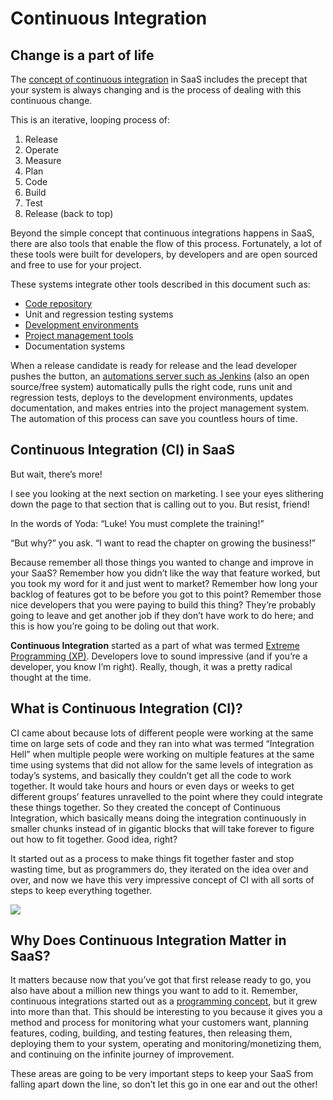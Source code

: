 # Continuous Integration

## Change is a part of life

The [concept of continuous integration](https://en.wikipedia.org/wiki/Continuous_integration) in SaaS includes the precept that your system is always changing and is the process of dealing with this continuous change. 

This is an iterative, looping process of:

1. Release
2. Operate
3. Measure
4. Plan
5. Code
6. Build
7. Test
8. Release \(back to top\)

Beyond the simple concept that continuous integrations happens in SaaS, there are also tools that enable the flow of this process. Fortunately, a lot of these tools were built for developers, by developers and are open sourced and free to use for your project. 

These systems integrate other tools described in this document such as:

* [Code repository](../tools/code-repositories-in-saas-development.md#what-is-a-code-repo)
* Unit and regression testing systems
* [Development environments](../tools/development-environment-and-dependencies.md#development-environment-and-scaling)
* [Project management tools](../tools/project-management-tools-in-saas-development.md)
* Documentation systems

When a release candidate is ready for release and the lead developer pushes the button, an [automations server such as Jenkins](https://jenkins.io/) \(also an open source/free system\) automatically pulls the right code, runs unit and regression tests, deploys to the development environments, updates documentation, and makes entries into the project management system. The automation of this process can save you countless hours of time. 

## Continuous Integration \(CI\) in SaaS

But wait, there’s more!

I see you looking at the next section on marketing. I see your eyes slithering down the page to that section that is calling out to you. But resist, friend!

In the words of Yoda: “Luke! You must complete the training!”

“But why?” you ask. “I want to read the chapter on growing the business!”

Because remember all those things you wanted to change and improve in your SaaS? Remember how you didn’t like the way that feature worked, but you took my word for it and just went to market? Remember how long your backlog of features got to be before you got to this point? Remember those nice developers that you were paying to build this thing? They’re probably going to leave and get another job if they don’t have work to do here; and this is how you’re going to be doling out that work.

**Continuous Integration** started as a part of what was termed [Extreme Programming \(XP\)](https://en.wikipedia.org/wiki/Extreme_programming). Developers love to sound impressive \(and if you’re a developer, you know I’m right\). Really, though, it was a pretty radical thought at the time.

## What is Continuous Integration \(CI\)?

CI came about because lots of different people were working at the same time on large sets of code and they ran into what was termed “Integration Hell” when multiple people were working on multiple features at the same time using systems that did not allow for the same levels of integration as today’s systems, and basically they couldn’t get all the code to work together. It would take hours and hours or even days or weeks to get different groups’ features unravelled to the point where they could integrate these things together. So they created the concept of Continuous Integration, which basically means doing the integration continuously in smaller chunks instead of in gigantic blocks that will take forever to figure out how to fit together. Good idea, right?

It started out as a process to make things fit together faster and stop wasting time, but as programmers do, they iterated on the idea over and over, and now we have this very impressive concept of CI with all sorts of steps to keep everything together.  
  


![](https://lh5.googleusercontent.com/RT5a3DRibCvvUwaU7Oy9QxQhptvhLTq7IUBk2EiqZbatJXAOUCXhcHe-KOEEdGiZvKzRs1BQucjvKQ_ad2O165I5NB6zfgHt7E6nzYpA4x91R5o9ehdWIJ6uwa6yNtyGmXPBbemf)

## Why Does Continuous Integration Matter in SaaS?

It matters because now that you’ve got that first release ready to go, you also have about a million new things you want to add to it. Remember, continuous integrations started out as a [programming concept](https://en.wikipedia.org/wiki/Continuous_integration), but it grew into more than that. This should be interesting to you because it gives you a method and process for monitoring what your customers want, planning features, coding, building, and testing features, then releasing them, deploying them to your system, operating and monitoring/monetizing them, and continuing on the infinite journey of improvement.

These areas are going to be very important steps to keep your SaaS from falling apart down the line, so don’t let this go in one ear and out the other!

